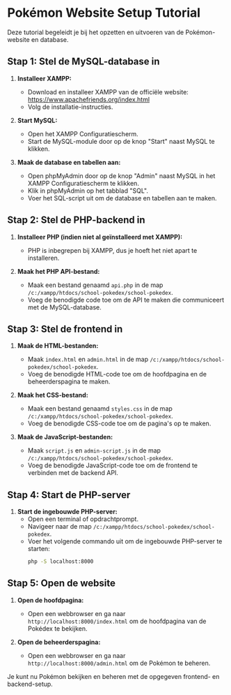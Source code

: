# Pokémon Website Setup Tutorial

Deze tutorial begeleidt je bij het opzetten en uitvoeren van de Pokémon-website en database.

## Stap 1: Stel de MySQL-database in

1. **Installeer XAMPP:**
   - Download en installeer XAMPP van de officiële website: https://www.apachefriends.org/index.html
   - Volg de installatie-instructies.

2. **Start MySQL:**
   - Open het XAMPP Configuratiescherm.
   - Start de MySQL-module door op de knop "Start" naast MySQL te klikken.

3. **Maak de database en tabellen aan:**
   - Open phpMyAdmin door op de knop "Admin" naast MySQL in het XAMPP Configuratiescherm te klikken.
   - Klik in phpMyAdmin op het tabblad "SQL".
   - Voer het SQL-script uit om de database en tabellen aan te maken.

## Stap 2: Stel de PHP-backend in

1. **Installeer PHP (indien niet al geïnstalleerd met XAMPP):**
   - PHP is inbegrepen bij XAMPP, dus je hoeft het niet apart te installeren.

2. **Maak het PHP API-bestand:**
   - Maak een bestand genaamd `api.php` in de map `/c:/xampp/htdocs/school-pokedex/school-pokedex`.
   - Voeg de benodigde code toe om de API te maken die communiceert met de MySQL-database.

## Stap 3: Stel de frontend in

1. **Maak de HTML-bestanden:**
   - Maak `index.html` en `admin.html` in de map `/c:/xampp/htdocs/school-pokedex/school-pokedex`.
   - Voeg de benodigde HTML-code toe om de hoofdpagina en de beheerderspagina te maken.

2. **Maak het CSS-bestand:**
   - Maak een bestand genaamd `styles.css` in de map `/c:/xampp/htdocs/school-pokedex/school-pokedex`.
   - Voeg de benodigde CSS-code toe om de pagina's op te maken.

3. **Maak de JavaScript-bestanden:**
   - Maak `script.js` en `admin-script.js` in de map `/c:/xampp/htdocs/school-pokedex/school-pokedex`.
   - Voeg de benodigde JavaScript-code toe om de frontend te verbinden met de backend API.

## Stap 4: Start de PHP-server

1. **Start de ingebouwde PHP-server:**
   - Open een terminal of opdrachtprompt.
   - Navigeer naar de map `/c:/xampp/htdocs/school-pokedex/school-pokedex`.
   - Voer het volgende commando uit om de ingebouwde PHP-server te starten:
     ```sh
     php -S localhost:8000
     ```

## Stap 5: Open de website

1. **Open de hoofdpagina:**
   - Open een webbrowser en ga naar `http://localhost:8000/index.html` om de hoofdpagina van de Pokédex te bekijken.

2. **Open de beheerderspagina:**
   - Open een webbrowser en ga naar `http://localhost:8000/admin.html` om de Pokémon te beheren.

Je kunt nu Pokémon bekijken en beheren met de opgegeven frontend- en backend-setup.